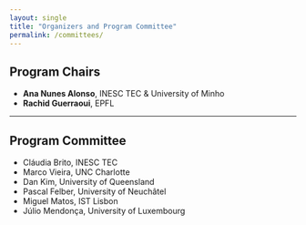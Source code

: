 ```yaml
---
layout: single
title: "Organizers and Program Committee"
permalink: /committees/
---
```


## Program Chairs

- **Ana Nunes Alonso**, INESC TEC & University of Minho  
- **Rachid Guerraoui**, EPFL

---

## Program Committee 

- Cláudia Brito, INESC TEC  
- Marco Vieira, UNC Charlotte  
- Dan Kim, University of Queensland  
- Pascal Felber, University of Neuchâtel  
- Miguel Matos, IST Lisbon
- Júlio Mendonça, University of Luxembourg 

